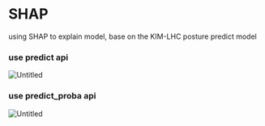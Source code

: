 # SHAP
using SHAP to explain model, base on the KIM-LHC posture predict model
### use predict api

![Untitled](https://prod-files-secure.s3.us-west-2.amazonaws.com/77b6410f-de0a-4703-abdb-a50f1d8fed12/f193e7dc-c4d5-487e-b68f-9c37cf972966/Untitled.png)

### use predict_proba api

![Untitled](https://prod-files-secure.s3.us-west-2.amazonaws.com/77b6410f-de0a-4703-abdb-a50f1d8fed12/81b8570f-08fc-4451-8f45-1c587232e036/Untitled.png)
